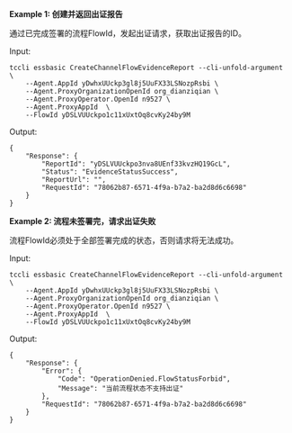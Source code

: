 **Example 1: 创建并返回出证报告**

通过已完成签署的流程FlowId，发起出证请求，获取出证报告的ID。

Input: 

```
tccli essbasic CreateChannelFlowEvidenceReport --cli-unfold-argument  \
    --Agent.AppId yDwhxUUckp3gl8j5UuFX33LSNozpRsbi \
    --Agent.ProxyOrganizationOpenId org_dianziqian \
    --Agent.ProxyOperator.OpenId n9527 \
    --Agent.ProxyAppId  \
    --FlowId yDSLVUUckpo1c11xUxtOq8cvKy24by9M
```

Output: 
```
{
    "Response": {
        "ReportId": "yDSLVUUckpo3nva8UEnf33kvzHQ19GcL",
        "Status": "EvidenceStatusSuccess",
        "ReportUrl": "",
        "RequestId": "78062b87-6571-4f9a-b7a2-ba2d8d6c6698"
    }
}
```

**Example 2: 流程未签署完，请求出证失败**

流程FlowId必须处于全部签署完成的状态，否则请求将无法成功。

Input: 

```
tccli essbasic CreateChannelFlowEvidenceReport --cli-unfold-argument  \
    --Agent.AppId yDwhxUUckp3gl8j5UuFX33LSNozpRsbi \
    --Agent.ProxyOrganizationOpenId org_dianziqian \
    --Agent.ProxyOperator.OpenId n9527 \
    --Agent.ProxyAppId  \
    --FlowId yDSLVUUckpo1c11xUxtOq8cvKy24by9M
```

Output: 
```
{
    "Response": {
        "Error": {
            "Code": "OperationDenied.FlowStatusForbid",
            "Message": "当前流程状态不支持出证"
        },
        "RequestId": "78062b87-6571-4f9a-b7a2-ba2d8d6c6698"
    }
}
```

